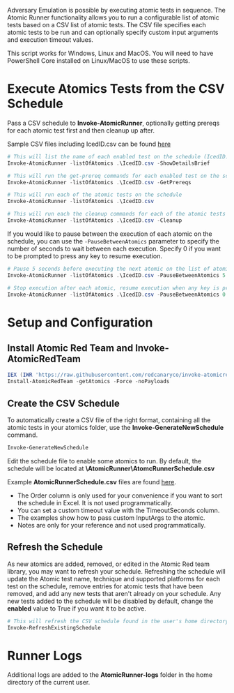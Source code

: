 Adversary Emulation is possible by executing atomic tests in sequence. The Atomic Runner functionality allows you to run a configurable list of atomic tests based on a CSV list of atomic tests. The CSV file specifies each atomic tests to be run and can optionally specify custom input arguments and execution timeout values.

This script works for Windows, Linux and MacOS. You will need to have PowerShell Core installed on Linux/MacOS to use these scripts.

# Execute Atomics Tests from the CSV Schedule

Pass a CSV schedule to **Invoke-AtomicRunner**, optionally getting prereqs for each atomic test first and then cleanup up after.

Sample CSV files including IcedID.csv can be found [here](https://github.com/clr2of8/AttackEmulationTools/tree/main/Samples/Emulations)

```powershell
# This will list the name of each enabled test on the schedule (IcedID.csv in the current directory)
Invoke-AtomicRunner -listOfAtomics .\IcedID.csv -ShowDetailsBrief
```

```powershell
# This will run the get-prereq commands for each enabled test on the schedule
Invoke-AtomicRunner -listOfAtomics .\IcedID.csv -GetPrereqs
```

```powershell
# This will run each of the atomic tests on the schedule
Invoke-AtomicRunner -listOfAtomics .\IcedID.csv
```

```powershell
# This will run each the cleanup commands for each of the atomic tests on the schedule
Invoke-AtomicRunner -listOfAtomics .\IcedID.csv -Cleanup
```
If you would like to pause between the execution of each atomic on the schedule, you can use the `-PauseBetweenAtomics` parameter to specify the number of seconds to wait between each execution. Specify 0 if you want to be prompted to press any key to resume execution.

```powershell
# Pause 5 seconds before executing the next atomic on the list of atomics.
Invoke-AtomicRunner -listOfAtomics .\IcedID.csv -PauseBetweenAtomics 5
```

```powershell
# Stop execution after each atomic, resume execution when any key is pressed
Invoke-AtomicRunner -listOfAtomics .\IcedID.csv -PauseBetweenAtomics 0
```


# Setup and Configuration
## Install Atomic Red Team and Invoke-AtomicRedTeam

```powershell
IEX (IWR 'https://raw.githubusercontent.com/redcanaryco/invoke-atomicredteam/master/install-atomicredteam.ps1' -UseBasicParsing);
Install-AtomicRedTeam -getAtomics -Force -noPayloads
```

## Create the CSV Schedule

To automatically create a CSV file of the right format, containing all the atomic tests in your atomics folder, use the **Invoke-GenerateNewSchedule** command.

```powershell
Invoke-GenerateNewSchedule
```
Edit the schedule file to enable some atomics to run. By default, the schedule will be located at **<user-home-dir>\AtomicRunner\AtomcRunnerSchedule.csv**

Example **AtomicRunnerSchedule.csv** files are found [here](https://github.com/clr2of8/AttackEmulationTools/tree/main/Samples/Emulations).

* The Order column is only used for your convenience if you want to sort the schedule in Excel. It is not used programmatically.
* You can set a custom timeout value with the TimeoutSeconds column.
* The examples show how to pass custom InputArgs to the atomic.
* Notes are only for your reference and not used programmatically.

## Refresh the Schedule

As new atomics are added, removed, or edited in the Atomic Red team library, you may want to refresh your schedule. Refreshing the schedule will update the Atomic test name, technique and supported platforms for each test on the schedule, remove entries for atomic tests that have been removed, and add any new tests that aren't already on your schedule. Any new tests added to the schedule will be disabled by default, change the **enabled** value to True if you want it to be active.

```powershell
# This will refresh the CSV schedule found in the user's home directory at AtomicRunner\AtomicRunnerSchedule.csv
Invoke-RefreshExistingSchedule
```

# Runner Logs

Additional logs are added to the **AtomicRunner-logs** folder in the home directory of the current user.

